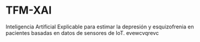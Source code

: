 # TFM-XAI
Inteligencia Artificial Explicable para estimar la depresión y esquizofrenia en pacientes basadas en datos de sensores de IoT.
evewcvqrevc
